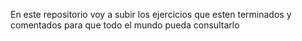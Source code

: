 En este repositorio voy a subir los ejercicios que esten terminados y comentados para que todo el mundo pueda consultarlo 
<img scr="https://capsule-render.vercel.app/api?type=waving&height=300&color=gradient&text=Segundo%20Trimestre%20Daw" />
